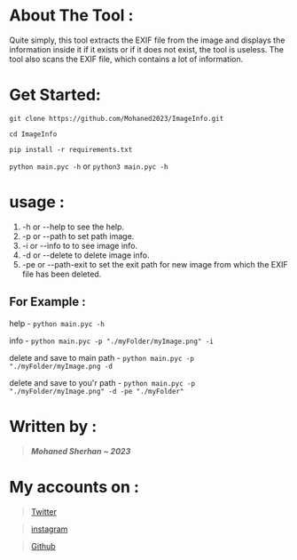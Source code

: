 # **About The Tool** : 
Quite simply, this tool extracts the EXIF ​​file from the image 
and displays the information inside it if it exists or if it does not exist, 
the tool is useless.
The tool also scans the EXIF ​​file, which contains a lot of information.

# **Get Started:** 

`git clone https://github.com/Mohaned2023/ImageInfo.git`

`cd ImageInfo`

`pip install -r requirements.txt`

`python main.pyc -h`  or  `python3 main.pyc -h`

# **usage :**
1) -h or --help to see the help.
2) -p or --path to set path image.
3) -i or --info to to see image info.
4) -d or --delete to delete image info.
5) -pe or --path-exit to set the exit path for new image from which the EXIF file has been deleted.

## **For Example :**
help - `python main.pyc -h`

info - `python main.pyc -p "./myFolder/myImage.png" -i`

delete and save to main path - `python main.pyc -p "./myFolder/myImage.png -d`

delete and save to you'r path - `python main.pyc -p "./myFolder/myImage.png" -d -pe "./myFolder" `


# **Written by** :
> ___Mohaned Sherhan ~ 2023___

# **My accounts on :**
>[Twitter](https://twitter.com/MrX2023M)

>[instagram](https://instagram.com/mr.lxzl)

>[Github](https://github.com/Mohaned2023)
